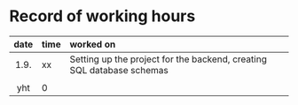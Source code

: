 # Record of working hours

| date | time | worked on  |
| :----:|:-----| :-----|
| 1.9. | xx    | Setting up the project for the backend, creating SQL database schemas |
|  |     |  |
| yht   | 0   | | 